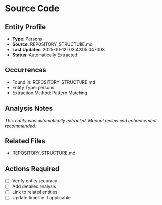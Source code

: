 # Source Code

## Entity Profile
- **Type**: Persons
- **Source**: REPOSITORY_STRUCTURE.md
- **Last Updated**: 2025-10-12T03:42:05.047003
- **Status**: Automatically Extracted

## Occurrences
- Found in: REPOSITORY_STRUCTURE.md
- Entity Type: persons
- Extraction Method: Pattern Matching

## Analysis Notes
*This entity was automatically extracted. Manual review and enhancement recommended.*

## Related Files
- REPOSITORY_STRUCTURE.md

## Actions Required
- [ ] Verify entity accuracy
- [ ] Add detailed analysis
- [ ] Link to related entities
- [ ] Update timeline if applicable
